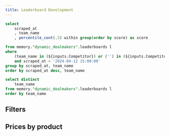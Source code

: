 ```yaml
---
title: Leaderboard Development
---
```


<!-- aggregated -->
```sql leaderboard
select
	scraped_at 
	, team_name 
	, percentile_cont(.5) within group(order by score) as score

from memory."dynamic_dealmakers".leaderboards l
where 
    (team_name in (${inputs.Competitor}) or ('') in (${inputs.Competitor}))
    and scraped_at > '2024-04-12 15:00:00'
group by scraped_at, team_name
order by scraped_at desc, team_name
```


<!-- filters -->
```sql competitors
select distinct
    team_name
from memory."dynamic_dealmakers".leaderboards l
order by team_name
```


## Filters 
<Multiselect
    data={competitors}
    name=Competitor
    value=team_name
    label=team_name
    title="Select a Team"
    />

## Prices by product
<LineChart 
    data={leaderboard}
    x=scraped_at
    y=score 
    series=team_name
    type=grouped
    yAxisTitle="Revenue (EUR)"
    xAxisTitle="Date"
    xFmt="mmmm d, yyyy H:MM:SS AM/PM"
    xAxisLabels=true
/>

<DataTable data={leaderboard} search=true sort=false>
    <Column id="scraped_at" title="scraped_at" fmt="mmmm d, yyyy H:MM:SS AM/PM" />
    <Column id="team_name" title="team_name" />
    <Column id="score" title="score" fmt='#,##0' />
</DataTable>

